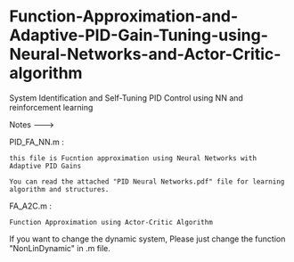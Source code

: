# Function-Approximation-and-Adaptive-PID-Gain-Tuning-using-Neural-Networks-and-Actor-Critic-algorithm
System Identification and Self-Tuning PID Control using NN and reinforcement learning

Notes --->

PID_FA_NN.m : 

    this file is Fucntion approximation using Neural Networks with Adaptive PID Gains
    
    You can read the attached "PID Neural Networks.pdf" file for learning algorithm and structures.

FA_A2C.m :

    Function Approximation using Actor-Critic Algorithm

If you want to change the dynamic system, Please just change the function "NonLinDynamic" in .m file.
